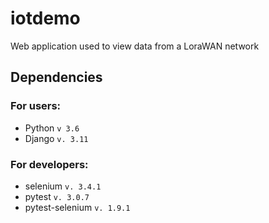 # iotdemo
Web application used to view data from a LoraWAN network

## Dependencies

### For users:

- Python `v 3.6`
- Django `v. 3.11`

### For developers:

- selenium `v. 3.4.1`
- pytest `v. 3.0.7`
- pytest-selenium `v. 1.9.1`

